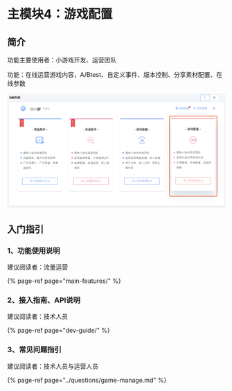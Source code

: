 # 主模块4：游戏配置

## 简介

功能主要使用者：小游戏开发、运营团队

功能：在线运营游戏内容，A/Btest、自定义事件、版本控制、分享素材配置、在线参数

![&#x5929;&#x5E55;-&#x6E38;&#x620F;&#x914D;&#x7F6E;&#x5165;&#x53E3;](../.gitbook/assets/image%20%28132%29.png)

## 入门指引

### 1、功能使用说明

建议阅读者：流量运营

{% page-ref page="main-features/" %}

### 2、接入指南、API说明

建议阅读者：技术人员

{% page-ref page="dev-guide/" %}

### 3、常见问题指引

建议阅读者：技术人员与运营人员

{% page-ref page="../questions/game-manage.md" %}



